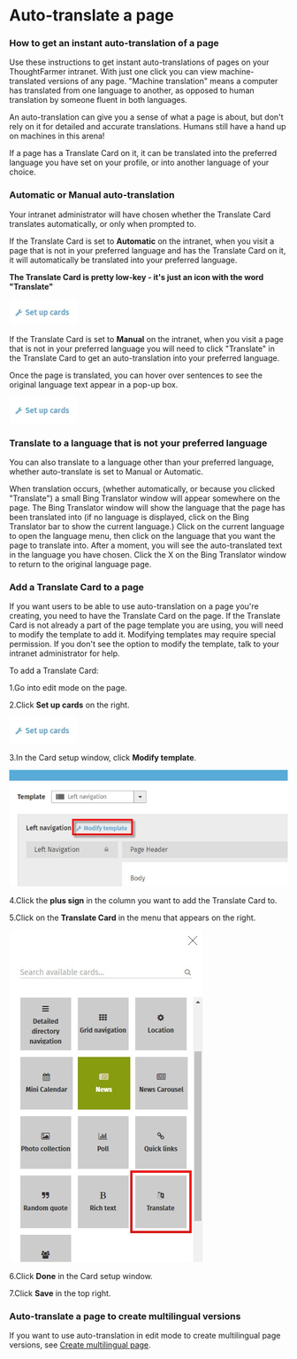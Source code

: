 # Auto-translate a page

### How to get an instant auto-translation of a page

Use these instructions to get instant auto-translations of pages on your ThoughtFarmer intranet. With just one click you can view machine-translated versions of any page. "Machine translation" means a computer has translated from one language to another, as opposed to human translation by someone fluent in both languages.  
  
An auto-translation can give you a sense of what a page is about, but don't rely on it for detailed and accurate translations. Humans still have a hand up on machines in this arena!  
  
If a page has a Translate Card on it, it can be translated into the preferred language you have set on your profile, or into another language of your choice.

### Automatic or Manual auto-translation

Your intranet administrator will have chosen whether the Translate Card translates automatically, or only when prompted to.  
  
If the Translate Card is set to **Automatic** on the intranet, when you visit a page that is not in your preferred language and has the Translate Card on it, it will automatically be translated into your preferred language.  
  
**The Translate Card is pretty low-key - it's just an icon with the word "Translate"**

![](../../.gitbook/assets/1%20%289%29.jpg)

If the Translate Card is set to **Manual** on the intranet, when you visit a page that is not in your preferred language you will need to click "Translate" in the Translate Card to get an auto-translation into your preferred language.  
  
Once the page is translated, you can hover over sentences to see the original language text appear in a pop-up box.

![](../../.gitbook/assets/1%20%2847%29.jpg)



### Translate to a language that is not your preferred language

You can also translate to a language other than your preferred language, whether auto-translate is set to Manual or Automatic.  
  
When translation occurs, \(whether automatically, or because you clicked "Translate"\) a small Bing Translator window will appear somewhere on the page. The Bing Translator window will show the language that the page has been translated into \(if no language is displayed, click on the Bing Translator bar to show the current language.\) Click on the current language to open the language menu, then click on the language that you want the page to translate into. After a moment, you will see the auto-translated text in the language you have chosen. Click the X on the Bing Translator window to return to the original language page.

### Add a Translate Card to a page

If you want users to be able to use auto-translation on a page you're creating, you need to have the Translate Card on the page. If the Translate Card is not already a part of the page template you are using, you will need to modify the template to add it. Modifying templates may require special permission. If you don't see the option to modify the template, talk to your intranet administrator for help.  
  
To add a Translate Card:

1.Go into edit mode on the page.

2.Click **Set up cards** on the right.

![](../../.gitbook/assets/1%20%2892%29.jpg)

3.In the Card setup window, click **Modify template**.

![](../../.gitbook/assets/2%20%2859%29.jpg)

4.Click the **plus sign** in the column you want to add the Translate Card to.

5.Click on the **Translate Card** in the menu that appears on the right.

![](../../.gitbook/assets/3%20%2852%29.jpg)



6.Click **Done** in the Card setup window.

7.Click **Save** in the top right.

### Auto-translate a page to create multilingual versions

If you want to use auto-translation in edit mode to create multilingual page versions, see [Create multilingual page](create-multilingual-page.md).

  


